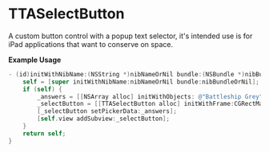 TTASelectButton
===============

A custom button control with a popup text selector, it's intended use is for iPad applications that want to conserve on space.

**Example Usage**

```objective-c
- (id)initWithNibName:(NSString *)nibNameOrNil bundle:(NSBundle *)nibBundleOrNil {
    self = [super initWithNibName:nibNameOrNil bundle:nibBundleOrNil];
    if (self) {
        _answers = [[NSArray alloc] initWithObjects: @"Battleship Grey", @"Really long color name here", @"Red", @"Orange", @"Yellow", @"Green", @"Blue", @"Indigo", @"Voilet", nil];
        _selectButton = [[TTASelectButton alloc] initWithFrame:CGRectMake(20.0f, 20.0f, 120.0f, 40.0f)];
        [_selectButton setPickerData:_answers];
        [self.view addSubview:_selectButton];
    }
    return self;
}
```